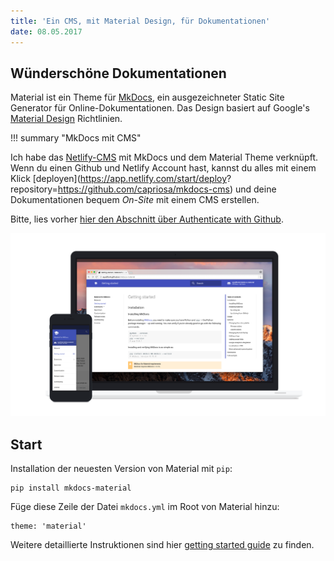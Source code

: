 ```yaml
---
title: 'Ein CMS, mit Material Design, für Dokumentationen'
date: 08.05.2017
---
```

## Wünderschöne Dokumentationen

Material ist ein Theme für [MkDocs](http://www.mkdocs.org), ein ausgezeichneter Static Site Generator für Online-Dokumentationen. Das Design basiert auf Google's [Material Design](https://www.google.com/design/spec/material-design)
Richtlinien.

!!! summary "MkDocs mit CMS"

Ich habe das [Netlify-CMS](https://netlifycms.org) 
mit MkDocs und dem Material Theme verknüpft. Wenn 
du einen Github und Netlify Account hast, kannst du 
alles mit einem Klick [deployen](https://app.netlify.com/start/deploy?
repository=https://github.com/capriosa/mkdocs-cms) 
und deine Dokumentationen bequem *On-Site* mit einem CMS erstellen.

Bitte, lies vorher [hier den Abschnitt über Authenticate with Github](https://www.netlifycms.org/docs/test-drive/).

[![Material für MkDocs](images/material.png)](images/material.png)

## Start

Installation der neuesten Version von Material mit `pip`:

    pip install mkdocs-material

Füge diese Zeile der Datei `mkdocs.yml` im Root von Material hinzu:

    theme: 'material'

Weitere detaillierte Instruktionen sind hier [getting started guide](getting-started.md) zu finden.

